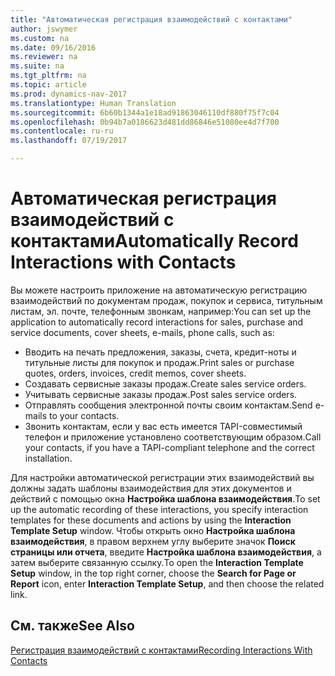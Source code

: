 ```yaml
---
title: "Автоматическая регистрация взаимодействий с контактами"
author: jswymer
ms.custom: na
ms.date: 09/16/2016
ms.reviewer: na
ms.suite: na
ms.tgt_pltfrm: na
ms.topic: article
ms.prod: dynamics-nav-2017
ms.translationtype: Human Translation
ms.sourcegitcommit: 6b60b1344a1e18ad91863046110df880f75f7c04
ms.openlocfilehash: 0b94b7a0186623d481dd86846e51080ee4d7f700
ms.contentlocale: ru-ru
ms.lasthandoff: 07/19/2017

---
```

# <a name="automatically-record-interactions-with-contacts"></a><span data-ttu-id="0b746-102">Автоматическая регистрация взаимодействий с контактами</span><span class="sxs-lookup"><span data-stu-id="0b746-102">Automatically Record Interactions with Contacts</span></span>
<span data-ttu-id="0b746-103">Вы можете настроить приложение на автоматическую регистрацию взаимодействий по документам продаж, покупок и сервиса, титульным листам, эл. почте, телефонным звонкам, например:</span><span class="sxs-lookup"><span data-stu-id="0b746-103">You can set up the application to automatically record interactions for sales, purchase and service documents, cover sheets, e-mails, phone calls, such as:</span></span>

* <span data-ttu-id="0b746-104">Вводить на печать предложения, заказы, счета, кредит-ноты и титульные листы для покупок и продаж.</span><span class="sxs-lookup"><span data-stu-id="0b746-104">Print sales or purchase quotes, orders, invoices, credit memos, cover sheets.</span></span>
* <span data-ttu-id="0b746-105">Создавать сервисные заказы продаж.</span><span class="sxs-lookup"><span data-stu-id="0b746-105">Create sales service orders.</span></span>
* <span data-ttu-id="0b746-106">Учитывать сервисные заказы продаж.</span><span class="sxs-lookup"><span data-stu-id="0b746-106">Post sales service orders.</span></span>
* <span data-ttu-id="0b746-107">Отправлять сообщения электронной почты своим контактам.</span><span class="sxs-lookup"><span data-stu-id="0b746-107">Send e-mails to your contacts.</span></span>
* <span data-ttu-id="0b746-108">Звонить контактам, если у вас есть имеется TAPI-совместимый телефон и приложение установлено соответствующим образом.</span><span class="sxs-lookup"><span data-stu-id="0b746-108">Call your contacts, if you have a TAPI-compliant telephone and the correct installation.</span></span>

<span data-ttu-id="0b746-109">Для настройки автоматической регистрации этих взаимодействий вы должны задать шаблоны взаимодействия для этих документов и действий с помощью окна **Настройка шаблона взаимодействия**.</span><span class="sxs-lookup"><span data-stu-id="0b746-109">To set up the automatic recording of these interactions, you specify interaction templates for these documents and actions by using the **Interaction Template Setup** window.</span></span> <span data-ttu-id="0b746-110">Чтобы открыть окно **Настройка шаблона взаимодействия**, в правом верхнем углу выберите значок **Поиск страницы или отчета**, введите **Настройка шаблона взаимодействия**, а затем выберите связанную ссылку.</span><span class="sxs-lookup"><span data-stu-id="0b746-110">To open the **Interaction Template Setup** window, in the top right corner, choose the **Search for Page or Report** icon, enter **Interaction Template Setup**, and then choose the related link.</span></span>

## <a name="see-also"></a><span data-ttu-id="0b746-111">См. также</span><span class="sxs-lookup"><span data-stu-id="0b746-111">See Also</span></span>
[<span data-ttu-id="0b746-112">Регистрация взаимодействий с контактами</span><span class="sxs-lookup"><span data-stu-id="0b746-112">Recording Interactions With Contacts</span></span>](marketing-interactions.md)  

